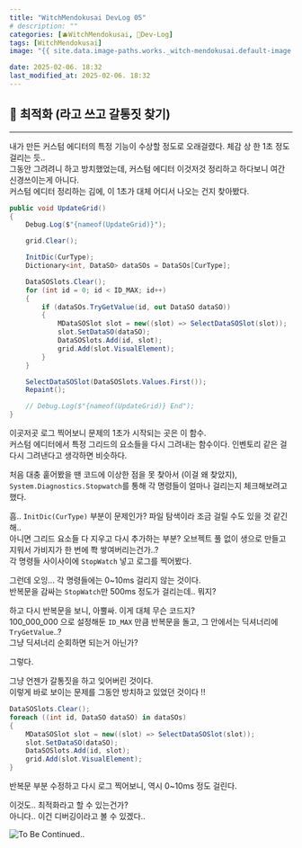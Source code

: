 ```yaml
---
title: "WitchMendokusai DevLog 05"
# description: ""
categories: [🫐WitchMendokusai, 🍋Dev-Log]
tags: [WitchMendokusai]
image: "{{ site.data.image-paths.works._witch-mendokusai.default-image }}"

date: 2025-02-06. 18:32
last_modified_at: 2025-02-06. 18:32
---
```


## 📀 최적화 (라고 쓰고 갈통짓 찾기)

---

내가 만든 커스텀 에디터의 특정 기능이 수상할 정도로 오래걸렸다. 체감 상 한 1초 정도 걸리는 듯..  
그동안 그려려니 하고 방치했었는데, 커스텀 에디터 이것저것 정리하고 하다보니 여간 신경쓰이는게 아니다.  
커스텀 에디터 정리하는 김에, 이 1초가 대체 어디서 나오는 건지 찾아봤다.  

```cs
public void UpdateGrid()
{
    Debug.Log($"{nameof(UpdateGrid)}");

    grid.Clear();

    InitDic(CurType);
    Dictionary<int, DataSO> dataSOs = DataSOs[CurType];

    DataSOSlots.Clear();
    for (int id = 0; id < ID_MAX; id++)
    {
        if (dataSOs.TryGetValue(id, out DataSO dataSO))
        {
            MDataSOSlot slot = new((slot) => SelectDataSOSlot(slot));
            slot.SetDataSO(dataSO);
            DataSOSlots.Add(id, slot);
            grid.Add(slot.VisualElement);
        }
    }

    SelectDataSOSlot(DataSOSlots.Values.First());
    Repaint();

    // Debug.Log($"{nameof(UpdateGrid)} End");
}
```

이곳저곳 로그 찍어보니 문제의 1초가 시작되는 곳은 이 함수.  
커스텀 에디터에서 특정 그리드의 요소들을 다시 그려내는 함수이다. 인벤토리 같은 걸 다시 그려낸다고 생각하면 비슷하다.  

처음 대충 훝어봤을 땐 코드에 이상한 점을 못 찾아서 (이걸 왜 찾았지),  
`System.Diagnostics.Stopwatch`를 통해 각 명령들이 얼마나 걸리는지 체크해보려고 했다.  

흠.. `InitDic(CurType)` 부분이 문제인가? 파일 탐색이라 조금 걸릴 수도 있을 것 같긴해..  
아니면 그리드 요소들 다 지우고 다시 추가하는 부분? 오브젝트 풀 없이 생으로 만들고 지워서 가비지가 한 번에 쫙 쌓여버리는건가..?  
각 명령들 사이사이에 `StopWatch` 넣고 로그를 찍어봤다.  

그런데 오잉... 각 명령들에는 0~10ms 걸리지 않는 것이다.  
반복문을 감싸는 `StopWatch`만 500ms 정도가 걸리는데.. 뭐지?  

하고 다시 반복문을 보니, 아뿔싸. 이게 대체 무슨 코드지?  
100_000_000 으로 설정해둔 `ID_MAX` 만큼 반복문을 돌고, 그 안에서는 딕셔너리에 `TryGetValue`..?  
그냥 딕셔너리 순회하면 되는거 아닌가?  

그렇다.  

그냥 언젠가 갈통짓을 하고 잊어버린 것이다.  
이렇게 바로 보이는 문제를 그동안 방치하고 있었던 것이다 !!  

```cs
DataSOSlots.Clear();
foreach ((int id, DataSO dataSO) in dataSOs)
{
    MDataSOSlot slot = new((slot) => SelectDataSOSlot(slot));
    slot.SetDataSO(dataSO);
    DataSOSlots.Add(id, slot);
    grid.Add(slot.VisualElement);
}
```

반복문 부분 수정하고 다시 로그 찍어보니, 역시 0~10ms 정도 걸린다.  

이것도.. 최적화라고 할 수 있는건가?  
아니다.. 이건 디버깅이라고 볼 수 있겠다..  

![To Be Continued..](/assets/img/post/stone/embed/ToBeContinued.png)  
